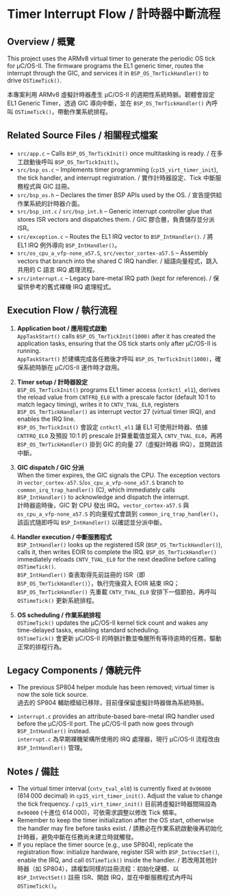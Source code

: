 # Timer Interrupt Flow / 計時器中斷流程

## Overview / 概覽
This project uses the ARMv8 virtual timer to generate the periodic OS tick for µC/OS-II. The firmware programs the EL1 generic timer, routes the interrupt through the GIC, and services it in `BSP_OS_TmrTickHandler()` to drive `OSTimeTick()`.

本專案利用 ARMv8 虛擬計時器產生 µC/OS-II 的週期性系統時脈。韌體會設定 EL1 Generic Timer，透過 GIC 導向中斷，並在 `BSP_OS_TmrTickHandler()` 內呼叫 `OSTimeTick()`，帶動作業系統排程。

## Related Source Files / 相關程式檔案
- `src/app.c` – Calls `BSP_OS_TmrTickInit()` once multitasking is ready. / 在多工啟動後呼叫 `BSP_OS_TmrTickInit()`。
- `src/bsp_os.c` – Implements timer programming (`cp15_virt_timer_init`), the tick handler, and interrupt registration. / 實作計時器設定、Tick 中斷服務程式與 GIC 註冊。
- `src/bsp_os.h` – Declares the timer BSP APIs used by the OS. / 宣告提供給作業系統的計時器介面。
- `src/bsp_int.c` / `src/bsp_int.h` – Generic interrupt controller glue that stores ISR vectors and dispatches them. / GIC 膠合層，負責儲存並分派 ISR。
- `src/exception.c` – Routes the EL1 IRQ vector to `BSP_IntHandler()`. / 將 EL1 IRQ 例外導向 `BSP_IntHandler()`。
- `src/os_cpu_a_vfp-none_a57.S`, `src/vector_cortex-a57.S` – Assembly vectors that branch into the shared C IRQ handler. / 組語向量程式，跳入共用的 C 語言 IRQ 處理流程。
- `src/interrupt.c` – Legacy bare-metal IRQ path (kept for reference). / 保留供參考的舊式裸機 IRQ 處理程式。

## Execution Flow / 執行流程
1. **Application boot / 應用程式啟動**  
   `AppTaskStart()` calls `BSP_OS_TmrTickInit(1000)` after it has created the application tasks, ensuring that the OS tick starts only after µC/OS-II is running.  
   `AppTaskStart()` 於建構完成各任務後才呼叫 `BSP_OS_TmrTickInit(1000)`，確保系統時脈在 µC/OS-II 運作時才啟用。

2. **Timer setup / 計時器設定**  
   `BSP_OS_TmrTickInit()` programs EL1 timer access (`cntkctl_el1`), derives the reload value from `CNTFRQ_EL0` with a prescale factor (default 10:1 to match legacy timing), writes it to `CNTV_TVAL_EL0`, registers `BSP_OS_TmrTickHandler()` as interrupt vector 27 (virtual timer IRQ), and enables the IRQ line.  
   `BSP_OS_TmrTickInit()` 會設定 `cntkctl_el1` 讓 EL1 可使用計時器、依據 `CNTFRQ_EL0` 及預設 10:1 的 prescale 計算重載值並寫入 `CNTV_TVAL_EL0`，再將 `BSP_OS_TmrTickHandler()` 掛到 GIC 的向量 27（虛擬計時器 IRQ），並開啟該中斷。

3. **GIC dispatch / GIC 分派**  
   When the timer expires, the GIC signals the CPU. The exception vectors in `vector_cortex-a57.S`/`os_cpu_a_vfp-none_a57.S` branch to `common_irq_trap_handler()` (C), which immediately calls `BSP_IntHandler()` to acknowledge and dispatch the interrupt.  
   計時器逾時後，GIC 對 CPU 發出 IRQ。`vector_cortex-a57.S` 與 `os_cpu_a_vfp-none_a57.S` 的向量程式會跳到 `common_irq_trap_handler()`，該函式隨即呼叫 `BSP_IntHandler()` 以確認並分派中斷。

4. **Handler execution / 中斷服務程式**  
`BSP_IntHandler()` looks up the registered ISR (`BSP_OS_TmrTickHandler()`), calls it, then writes EOIR to complete the IRQ. `BSP_OS_TmrTickHandler()` immediately reloads `CNTV_TVAL_EL0` for the next deadline before calling `OSTimeTick()`.  
`BSP_IntHandler()` 查表取得先前註冊的 ISR（即 `BSP_OS_TmrTickHandler()`），執行完後寫入 EOIR 結束 IRQ；`BSP_OS_TmrTickHandler()` 先重載 `CNTV_TVAL_EL0` 安排下一個節拍，再呼叫 `OSTimeTick()` 更新系統排程。

5. **OS scheduling / 作業系統排程**  
   `OSTimeTick()` updates the µC/OS-II kernel tick count and wakes any time-delayed tasks, enabling standard scheduling.  
   `OSTimeTick()` 會更新 µC/OS-II 的時脈計數並喚醒所有等待逾時的任務，驅動正常的排程行為。

## Legacy Components / 傳統元件
- The previous SP804 helper module has been removed; virtual timer is now the sole tick source.  
  過去的 SP804 輔助模組已移除，目前僅保留虛擬計時器做為系統時脈。

- `interrupt.c` provides an attribute-based bare-metal IRQ handler used before the µC/OS-II port. The µC/OS-II path now goes through `BSP_IntHandler()` instead.  
  `interrupt.c` 為早期裸機架構所使用的 IRQ 處理器，現行 µC/OS-II 流程改由 `BSP_IntHandler()` 管理。

## Notes / 備註
- The virtual timer interval (`cntv_tval_el0`) is currently fixed at `0x96000` (614 000 decimal) in `cp15_virt_timer_init()`. Adjust the value to change the tick frequency. / `cp15_virt_timer_init()` 目前將虛擬計時器間隔設為 `0x96000` (十進位 614 000)，可依需求調整以修改 Tick 頻率。
- Remember to keep the timer initialization after the OS start, otherwise the handler may fire before tasks exist. / 請務必在作業系統啟動後再初始化計時器，避免中斷在任務尚未建立時就觸發。
- If you replace the timer source (e.g., use SP804), replicate the registration flow: initialize hardware, register ISR with `BSP_IntVectSet()`, enable the IRQ, and call `OSTimeTick()` inside the handler. / 若改用其他計時器（如 SP804），請複製同樣的註冊流程：初始化硬體、以 `BSP_IntVectSet()` 註冊 ISR、開啟 IRQ，並在中斷服務程式內呼叫 `OSTimeTick()`。
